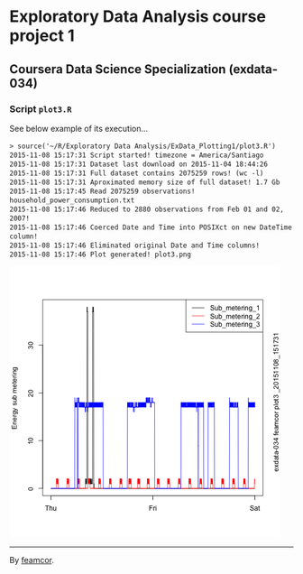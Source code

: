 # **Exploratory Data Analysis** course project 1
## Coursera Data Science Specialization (exdata-034)
### Script `plot3.R`

See below example of its execution...

```
> source('~/R/Exploratory Data Analysis/ExData_Plotting1/plot3.R')
2015-11-08 15:17:31 Script started! timezone = America/Santiago
2015-11-08 15:17:31 Dataset last download on 2015-11-04 18:44:26
2015-11-08 15:17:31 Full dataset contains 2075259 rows! (wc -l)
2015-11-08 15:17:31 Aproximated memory size of full dataset! 1.7 Gb
2015-11-08 15:17:45 Read 2075259 observations! household_power_consumption.txt
2015-11-08 15:17:46 Reduced to 2880 observations from Feb 01 and 02, 2007!
2015-11-08 15:17:46 Coerced Date and Time into POSIXct on new DateTime column!
2015-11-08 15:17:46 Eliminated original Date and Time columns!
2015-11-08 15:17:46 Plot generated! plot3.png
```

![plot3.png](https://raw.githubusercontent.com/feamcor/ExData_Plotting1/master/plot3.png "Plot 3")

---
By [feamcor](https://github.com/feamcor).